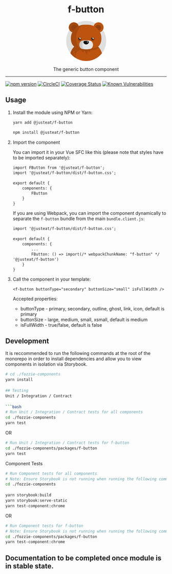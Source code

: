 
<div align="center">
  <h1>f-button</h1>

  <img width="125" alt="Fozzie Bear" src="../../bear.png" />

  <p>The generic button component</p>
</div>

---

[![npm version](https://badge.fury.io/js/%40justeat%2Ff-button.svg)](https://badge.fury.io/js/%40justeat%2Ff-button)
[![CircleCI](https://circleci.com/gh/justeat/fozzie-components.svg?style=svg)](https://circleci.com/gh/justeat/workflows/fozzie-components)
[![Coverage Status](https://coveralls.io/repos/github/justeat/f-button/badge.svg)](https://coveralls.io/github/justeat/f-button)
[![Known Vulnerabilities](https://snyk.io/test/github/justeat/f-button/badge.svg?targetFile=package.json)](https://snyk.io/test/github/justeat/f-button?targetFile=package.json)


## Usage

1.  Install the module using NPM or Yarn:

    ```bash
    yarn add @justeat/f-button
    ```

    ```bash
    npm install @justeat/f-button
    ```

2.  Import the component

    You can import it in your Vue SFC like this (please note that styles have to be imported separately):

    ```
    import FButton from '@justeat/f-button';
    import '@justeat/f-button/dist/f-button.css';

    export default {
        components: {
            FButton
        }
    }
    ```

    If you are using Webpack, you can import the component dynamically to separate the `f-button` bundle from the main `bundle.client.js`:

    ```
    import '@justeat/f-button/dist/f-button.css';

    export default {
        components: {
            ...
            FButton: () => import(/* webpackChunkName: "f-button" */ '@justeat/f-button')
        }
    }

    ```

3.  Call the component in your template:

    ```
    <f-button buttonType="secondary" buttonSize="small" isFullWidth />
    ```

    Accepted properties:
    - buttonType - primary, secondary, outline, ghost, link, icon, default is primary
    - buttonSize - large, medium, small, xsmall, default is medium
    - isFullWidth - true/false, default is false

## Development
It is reccommended to run the following commands at the root of the monorepo in order to install dependencies and allow you to view components in isolation via Storybook.

```bash
# cd ./fozzie-components
yarn install

## Testing
Unit / Integration / Contract

```bash
# Run Unit / Integration / Contract tests for all components
cd ./fozzie-components
yarn test
```

OR

```bash
# Run Unit / Integration / Contract tests for f-button
cd ./fozzie-components/packages/f-button
yarn test
```

Component Tests
```bash
# Run Component tests for all components
# Note: Ensure Storybook is not running when running the following commands
cd ./fozzie-components

yarn storybook:build
yarn storybook:serve-static
yarn test-component:chrome
```

OR

```bash
# Run Component tests for f-button
# Note: Ensure Storybook is not running when running the following commands
cd ./fozzie-components/packages/f-button
yarn test-component:chrome
```


## Documentation to be completed once module is in stable state.
